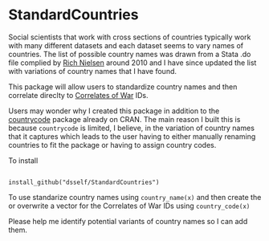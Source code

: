 # StandardCountries
Social scientists that work with cross sections of countries typically work with many different datasets and each dataset seems to vary names of countries. The list of possible country names was drawn from a Stata .do file complied by [Rich Nielsen](http://web.mit.edu/polisci/people/faculty/rich-nielsen.html) around 2010 and I have since updated the list with variations of country names that I have found. 

This package will allow users to standardize country names and then correlate direclty to [Correlates of War](http://www.correlatesofwar.org/) IDs. 

Users may wonder why I created this package in addition to the  [countrycode](http://cran.r-project.org/web/packages/countrycode/index.html) package already on CRAN. The main reason I built this is because `countrycode` is limited, I believe, in the variation of country names that it captures which leads to the user having to either manually renaming countries to fit the package or having to assign country codes. 

To install
```

install_github("dsself/StandardCountries")
```
To use standarize country names using `country_name(x)` and then create the or overwrite a vector for the Correlates of War IDs using `country_code(x)`

Please help me identify potential variants of country names so I can add them.
